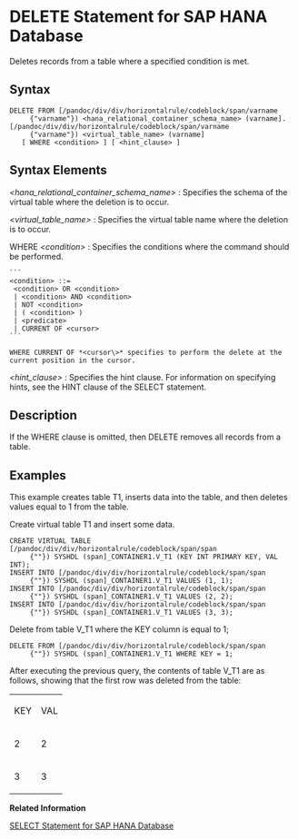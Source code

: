 <!-- loio228acf2626c64212b3589f4d810bdd88 -->

# DELETE Statement for SAP HANA Database

Deletes records from a table where a specified condition is met.



<a name="loio228acf2626c64212b3589f4d810bdd88__sql_delete_1sql_delete_syntax"/>

## Syntax

```
DELETE FROM [/pandoc/div/div/horizontalrule/codeblock/span/varname
     {"varname"}) <hana_relational_container_schema_name> (varname].[/pandoc/div/div/horizontalrule/codeblock/span/varname
     {"varname"}) <virtual_table_name> (varname] 
   [ WHERE <condition> ] [ <hint_clause> ]
```



<a name="loio228acf2626c64212b3589f4d810bdd88__sql_delete_1sql_delete_syntax_elements"/>

## Syntax Elements

 *<hana\_relational\_container\_schema\_name\>*
 :   Specifies the schema of the virtual table where the deletion is to occur.

  *<virtual\_table\_name\>*
 :   Specifies the virtual table name where the deletion is to occur.

  WHERE *<condition\>*
 :   Specifies the conditions where the command should be performed.

    ```
    <condition> ::= 
     <condition> OR <condition>
     | <condition> AND <condition>
     | NOT <condition>
     | ( <condition> )
     | <predicate>
     | CURRENT OF <cursor>
    ```

    WHERE CURRENT OF *<cursor\>* specifies to perform the delete at the current position in the cursor.

  *<hint\_clause\>*
 :   Specifies the hint clause. For information on specifying hints, see the HINT clause of the SELECT statement.

 

<a name="loio228acf2626c64212b3589f4d810bdd88__sql_delete_1sql_delete_description"/>

## Description

If the WHERE clause is omitted, then DELETE removes all records from a table.



<a name="loio228acf2626c64212b3589f4d810bdd88__sql_delete_1sql_delete_examples"/>

## Examples

This example creates table T1, inserts data into the table, and then deletes values equal to 1 from the table.

Create virtual table T1 and insert some data.

```
CREATE VIRTUAL TABLE [/pandoc/div/div/horizontalrule/codeblock/span/span
     {""}) SYSHDL (span]_CONTAINER1.V_T1 (KEY INT PRIMARY KEY, VAL INT);
INSERT INTO [/pandoc/div/div/horizontalrule/codeblock/span/span
     {""}) SYSHDL (span]_CONTAINER1.V_T1 VALUES (1, 1);
INSERT INTO [/pandoc/div/div/horizontalrule/codeblock/span/span
     {""}) SYSHDL (span]_CONTAINER1.V_T1 VALUES (2, 2);
INSERT INTO [/pandoc/div/div/horizontalrule/codeblock/span/span
     {""}) SYSHDL (span]_CONTAINER1.V_T1 VALUES (3, 3);
```

Delete from table V\_T1 where the KEY column is equal to 1;

```
DELETE FROM [/pandoc/div/div/horizontalrule/codeblock/span/span
     {""}) SYSHDL (span]_CONTAINER1.V_T1 WHERE KEY = 1;
```

After executing the previous query, the contents of table V\_T1 are as follows, showing that the first row was deleted from the table:


<table>
<tr>
<td valign="top">

KEY



</td>
<td valign="top">

VAL



</td>
</tr>
<tr>
<td valign="top">

2



</td>
<td valign="top">

2



</td>
</tr>
<tr>
<td valign="top">

3



</td>
<td valign="top">

3



</td>
</tr>
</table>

**Related Information**  


[SELECT Statement for SAP HANA Database](select-statement-for-sap-hana-database-68b8472.md "Queries data from the SAP HANA database.")

